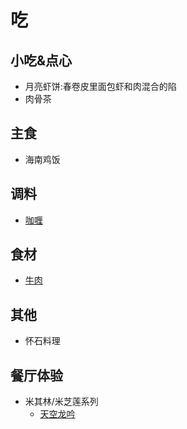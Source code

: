 # 吃
## 小吃&点心
* 月亮虾饼:春卷皮里面包虾和肉混合的陷
* 肉骨茶

## 主食
* 海南鸡饭

## 调料
* [咖喱](curry.md)

## 食材
* [牛肉](beef)

## 其他
* 怀石料理

## 餐厅体验
* 米其林/米芝莲系列
  * [天空龙吟](http://www.jianshu.com/p/cce087332612)

